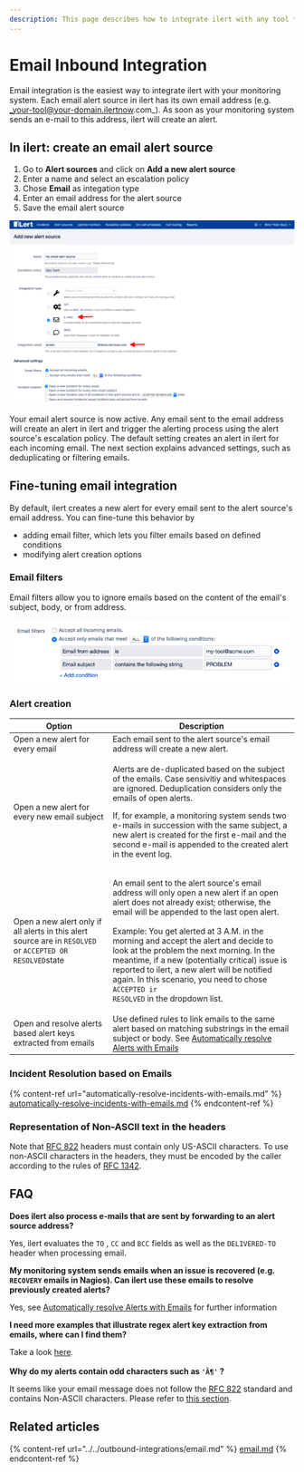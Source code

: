 ```yaml
---
description: This page describes how to integrate ilert with any tool that can send emails.
---
```


# Email Inbound Integration

Email integration is the easiest way to integrate ilert with your monitoring system. Each email alert source in ilert has its own email address (e.g. _your-tool@your-domain.ilertnow.com_). As soon as your monitoring system sends an e-mail to this address, ilert will create an alert.

## In ilert: create an email alert source <a href="#create-alarm-source" id="create-alarm-source"></a>

1. Go to **Alert sources** and click on **Add a new alert source**
2. Enter a name and select an escalation policy
3. Chose **Email** as integation type
4. Enter an email address for the alert source
5. Save the email alert source

![](<../../../.gitbook/assets/Screenshot 2020-06-18 at 16.21.49.png>)

Your email alert source is now active. Any email sent to the email address will create an alert in ilert and trigger the alerting process using the alert source's escalation policy. The default setting creates an alert in ilert for each incoming email. The next section explains advanced settings, such as deduplicating or filtering emails.

## Fine-tuning email integration <a href="#advanced-settings" id="advanced-settings"></a>

By default, ilert creates a new alert for every email sent to the alert source's email address. You can fine-tune this behavior by

* adding email filter, which lets you filter emails based on defined conditions
* modifying alert creation options

### Email filters

Email filters allow you to ignore emails based on the content of the email's subject, body, or from address.

![In the above sttings, only emails from my-tool@acme.com that contain the word PROBLEM in the subject will be accepted.](<../../../.gitbook/assets/image (40).png>)

### Alert creation

| Option                                                                                                    | Description                                                                                                                                                                                                                                                                                                                                                                                                                                                                                                                               |
| --------------------------------------------------------------------------------------------------------- | ----------------------------------------------------------------------------------------------------------------------------------------------------------------------------------------------------------------------------------------------------------------------------------------------------------------------------------------------------------------------------------------------------------------------------------------------------------------------------------------------------------------------------------------- |
| Open a new alert for every email                                                                          | Each email sent to the alert source's email address will create a new alert.                                                                                                                                                                                                                                                                                                                                                                                                                                                              |
| Open a new alert for every new email subject                                                              | <p>Alerts are de-duplicated based on the subject of the emails. Case sensivitiy and whitespaces are ignored. Deduplication considers only the emails of open alerts.<br></p><p>If, for example, a monitoring system sends two e-mails in succession with the same subject, a new alert is created for the first e-mail and the second e-mail is appended to the created alert in the event log.</p>                                                                                                                                       |
| Open a new alert only if all alerts in this alert source are in `RESOLVED` or `ACCEPTED OR RESOLVED`state | <p>An email sent to the alert source's email address will only open a new alert if an open alert does not already exist; otherwise, the email will be appended to the last open alert.<br><br>Example: You get alerted at 3 A.M. in the morning and accept the alert and decide to look at the problem the next morning. In the meantime, if a new (potentially critical) issue is reported to ilert, a new alert will be notified again. In this scenario, you need to chose <code>ACCEPTED ir RESOLVED</code> in the dropdown list.</p> |
| Open and resolve alerts based alert keys extracted from emails                                            | Use defined rules to link emails to the same alert based on matching substrings in the email subject or body. See [Automatically resolve Alerts with Emails](automatically-resolve-incidents-with-emails.md)                                                                                                                                                                                                                                                                                                                              |

### Incident Resolution based on Emails

{% content-ref url="automatically-resolve-incidents-with-emails.md" %}
[automatically-resolve-incidents-with-emails.md](automatically-resolve-incidents-with-emails.md)
{% endcontent-ref %}

### Representation of Non-ASCII text in the headers

Note that [RFC 822](https://datatracker.ietf.org/doc/html/rfc822) headers must contain only US-ASCII characters. To use non-ASCII characters in the headers, they must be encoded by the caller according to the rules of [RFC 1342](https://datatracker.ietf.org/doc/html/rfc1342).

## FAQ <a href="#faq" id="faq"></a>

**Does ilert also process e-mails that are sent by forwarding to an alert source address?**

Yes, ilert evaluates the `TO` , `CC` and `BCC` fields as well as the `DELIVERED-TO` header when processing email.

**My monitoring system sends emails when an issue is recovered (e.g. `RECOVERY` emails in Nagios). Can ilert use these emails to resolve previously created alerts?**

Yes, see [Automatically resolve Alerts with Emails](automatically-resolve-incidents-with-emails.md) for further information

**I need more examples that illustrate regex alert key extraction from emails, where can I find them?**

Take a look [here](email-key-extraction-and-resolve-examples.md).\
\
**Why do my alerts contain odd characters such as `'Ã¶'` ?**

It seems like your email message does not follow the [RFC 822](https://datatracker.ietf.org/doc/html/rfc822) standard and contains Non-ASCII characters. Please refer to [this section](./#representation-of-non-ascii-text-in-the-headers).



## Related articles

{% content-ref url="../../outbound-integrations/email.md" %}
[email.md](../../outbound-integrations/email.md)
{% endcontent-ref %}

